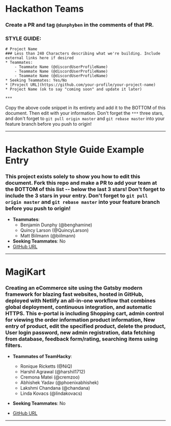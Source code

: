 # Hackathon Teams

### Create a PR and tag `@dunphyben` in the comments of that PR.

### STYLE GUIDE:  

```
# Project Name
### Less than 240 Characters describing what we're building. Include external links here if desired
* Teammates:
    - Teammate Name (@discordUserProfileName)
    - Teammate Name (@discordUserProfileName)
    - Teammate Name (@discordUserProfileName)
* Seeking Teammates: Yes/No
* [Project URL](https://github.com/your-profile/your-project-name)
* Project Name (ok to say "coming soon" and update it later)

***
```

Copy the above code snippet in its entirety and add it to the BOTTOM of this document. Then edit with your information. Don't forget the `***` three stars, and don't forget to `git pull origin master` and `git rebase master` into your feature branch before you push to origin!

***

# Hackathon Style Guide Example Entry
### This project exists solely to show you how to edit this document. Fork this repo and make a PR to add your team at the BOTTOM of this list -- below the last 3 stars! Don't forget to include the 3 stars in your entry. Don't forget to `git pull origin master` and `git rebase master` into your feature branch before you push to origin!
* **Teammates**:
  - Benjamin Dunphy (@benghamine)
  - Quincy Larson (@QuincyLarson)
  - Matt Biilmann (@biilmann)
* **Seeking Teammates**: No
* [GitHub URL](https://github.com/your-profile/your-project-name)

***

# MagiKart
### Creating an eCommerce site using the Gatsby modern framework for blazing fast websites, hosted in GitHub, deployed with Netlify an all-in-one workflow that combines global deployment, continuous integration, and automatic HTTPS. This e-portal is including Shopping cart,  admin control for viewing the order information product information, New entry of product, edit the specified product, delete the product, User login password, new admin registration, data fetching from database, feedback form/rating, searching items using filters.

* **Teammates of TeamHacky**:
  - Ronique Ricketts (@NiQ)
  - Harshil Agrawal (@harshil1712)
  - Cremona Matei (@cremzoo)
  - Abhishek Yadav (@phoenixabhishek)
  - Lakshmi Chandana (@chandana)
  - Linda Kovacs (@lindakovacs)

* **Seeking Teammates**: No
* [GitHub URL](https://github.com/harshil1712/gatsby-store-hackathon)

***
